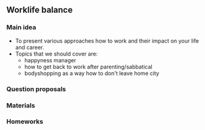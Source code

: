 ## Worklife balance

### Main idea
- To present various approaches how to work and their impact on your life and career.
- Topics that we should cover are:
  - happyness manager
  - how to get back to work after parenting/sabbatical
  - bodyshopping as a way how to don't leave home city

### Question proposals

### Materials

### Homeworks
